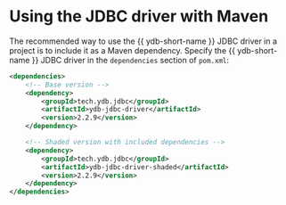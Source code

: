 # Using the JDBC driver with Maven

The recommended way to use the {{ ydb-short-name }} JDBC driver in a project is to include it as a Maven dependency. Specify the {{ ydb-short-name }} JDBC driver in the `dependencies` section of `pom.xml`:

```xml
<dependencies>
    <!-- Base version -->
    <dependency>
        <groupId>tech.ydb.jdbc</groupId>
        <artifactId>ydb-jdbc-driver</artifactId>
        <version>2.2.9</version>
    </dependency>

    <!-- Shaded version with included dependencies -->
    <dependency>
        <groupId>tech.ydb.jdbc</groupId>
        <artifactId>ydb-jdbc-driver-shaded</artifactId>
        <version>2.2.9</version>
    </dependency>
</dependencies>
```